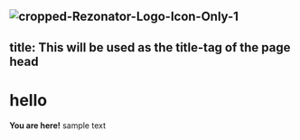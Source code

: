 ![cropped-Rezonator-Logo-Icon-Only-1](https://user-images.githubusercontent.com/77072787/130384769-dc47076c-d75e-413d-b82e-897c6efd8295.png)
---
title: This will be used as the title-tag of the page head
---

hello
=====

**You are here!**
sample text
